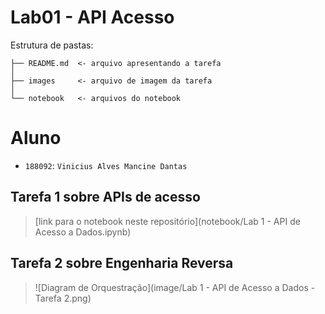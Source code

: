 # Lab01 - API Acesso

Estrutura de pastas:

~~~
├── README.md  <- arquivo apresentando a tarefa
│
├── images     <- arquivo de imagem da tarefa
│
└── notebook   <- arquivos do notebook
~~~

# Aluno
* `188092`: `Vinicius Alves Mancine Dantas`

## Tarefa 1 sobre APIs de acesso
>[link para o notebook neste repositório](notebook/Lab 1 - API de Acesso a Dados.ipynb)

## Tarefa 2 sobre Engenharia Reversa
> ![Diagram de Orquestração](image/Lab 1 - API de Acesso a Dados - Tarefa 2.png)
